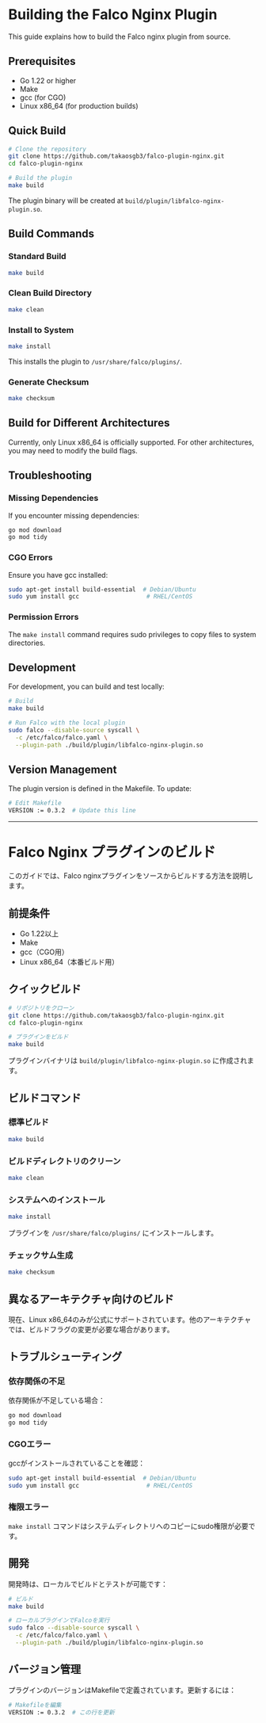 # Building the Falco Nginx Plugin

This guide explains how to build the Falco nginx plugin from source.

## Prerequisites

- Go 1.22 or higher
- Make
- gcc (for CGO)
- Linux x86_64 (for production builds)

## Quick Build

```bash
# Clone the repository
git clone https://github.com/takaosgb3/falco-plugin-nginx.git
cd falco-plugin-nginx

# Build the plugin
make build
```

The plugin binary will be created at `build/plugin/libfalco-nginx-plugin.so`.

## Build Commands

### Standard Build
```bash
make build
```

### Clean Build Directory
```bash
make clean
```

### Install to System
```bash
make install
```
This installs the plugin to `/usr/share/falco/plugins/`.

### Generate Checksum
```bash
make checksum
```

## Build for Different Architectures

Currently, only Linux x86_64 is officially supported. For other architectures, you may need to modify the build flags.

## Troubleshooting

### Missing Dependencies
If you encounter missing dependencies:
```bash
go mod download
go mod tidy
```

### CGO Errors
Ensure you have gcc installed:
```bash
sudo apt-get install build-essential  # Debian/Ubuntu
sudo yum install gcc                   # RHEL/CentOS
```

### Permission Errors
The `make install` command requires sudo privileges to copy files to system directories.

## Development

For development, you can build and test locally:
```bash
# Build
make build

# Run Falco with the local plugin
sudo falco --disable-source syscall \
  -c /etc/falco/falco.yaml \
  --plugin-path ./build/plugin/libfalco-nginx-plugin.so
```

## Version Management

The plugin version is defined in the Makefile. To update:
```bash
# Edit Makefile
VERSION := 0.3.2  # Update this line
```

---

# Falco Nginx プラグインのビルド

このガイドでは、Falco nginxプラグインをソースからビルドする方法を説明します。

## 前提条件

- Go 1.22以上
- Make
- gcc（CGO用）
- Linux x86_64（本番ビルド用）

## クイックビルド

```bash
# リポジトリをクローン
git clone https://github.com/takaosgb3/falco-plugin-nginx.git
cd falco-plugin-nginx

# プラグインをビルド
make build
```

プラグインバイナリは `build/plugin/libfalco-nginx-plugin.so` に作成されます。

## ビルドコマンド

### 標準ビルド
```bash
make build
```

### ビルドディレクトリのクリーン
```bash
make clean
```

### システムへのインストール
```bash
make install
```
プラグインを `/usr/share/falco/plugins/` にインストールします。

### チェックサム生成
```bash
make checksum
```

## 異なるアーキテクチャ向けのビルド

現在、Linux x86_64のみが公式にサポートされています。他のアーキテクチャでは、ビルドフラグの変更が必要な場合があります。

## トラブルシューティング

### 依存関係の不足
依存関係が不足している場合：
```bash
go mod download
go mod tidy
```

### CGOエラー
gccがインストールされていることを確認：
```bash
sudo apt-get install build-essential  # Debian/Ubuntu
sudo yum install gcc                   # RHEL/CentOS
```

### 権限エラー
`make install` コマンドはシステムディレクトリへのコピーにsudo権限が必要です。

## 開発

開発時は、ローカルでビルドとテストが可能です：
```bash
# ビルド
make build

# ローカルプラグインでFalcoを実行
sudo falco --disable-source syscall \
  -c /etc/falco/falco.yaml \
  --plugin-path ./build/plugin/libfalco-nginx-plugin.so
```

## バージョン管理

プラグインのバージョンはMakefileで定義されています。更新するには：
```bash
# Makefileを編集
VERSION := 0.3.2  # この行を更新
```